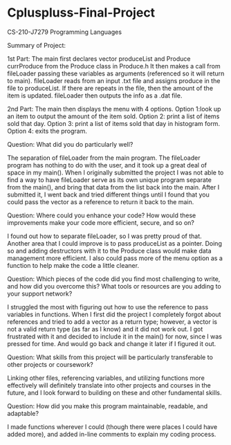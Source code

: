 # Cpluspluss-Final-Project
CS-210-J7279 Programming Languages

Summary of Project:

1st Part: 
  The main first declares vector<Produce> produceList and Produce currProduce from the Produce class in Produce.h
  It then makes a call from fileLoader passing these variables as arguments (referenced so it will return to main).
  fileLoader reads from an input .txt file and assigns produce in the file to produceList.
  If there are repeats in the file, then the amount of the item is updated.
  fileLoader then outputs the info as a .dat file.

  2nd Part: 
  The main then displays the menu with 4 options.
  Option 1:look up an item to output the amount of the item sold.
  Option 2: print a list of items sold that day.
  Option 3: print a list of items sold that day in histogram form.
  Option 4: exits the program.
 
Question: What did you do particularly well?
  
  The separation of fileLoader from the main program. The fileLoader program has nothing to do with the user, and it took up a great deal of space in my main(). When I originally submitted the project I was not able to find a way to have fileLoader serve as its own unique program separate from the main(), and bring that data from the list back into the main. After I submitted it, I went back and tried different things until I found that you could pass the vector as a reference to return it back to the main.

Question: Where could you enhance your code? How would these improvements make your code more efficient, secure, and so on?
    
  I found out how to separate fileLoader, so I was pretty proud of that. Another area that I could improve is to pass produceList as a pointer. Doing so and adding destructors with it to the Produce class would make data management more efficient. I also could pass more of the menu option as a function to help make the code a little cleaner.
  
Question: Which pieces of the code did you find most challenging to write, and how did you overcome this? What tools or resources are you adding to your support network?
  
  I struggled the most with figuring out how to use the reference to pass variables in functions. When I first did the project I completely forgot about references and tried to add a vector as a return type; however, a vector is not a valid return type (as far as I know) and it did not work out. I got frustrated with it and decided to include it in the main() for now, since I was pressed for time. And would go back and change it later if I figured it out.

Question: What skills from this project will be particularly transferable to other projects or coursework?
  
  Linking other files, referencing variables, and utilizing functions more effectively will definitely translate into other projects and courses in the future, and I look forward to building on these and other fundamental skills.

Question: How did you make this program maintainable, readable, and adaptable?
  
  I made functions wherever I could (though there were places I could have added more), and added in-line comments to explain my coding process.
  
